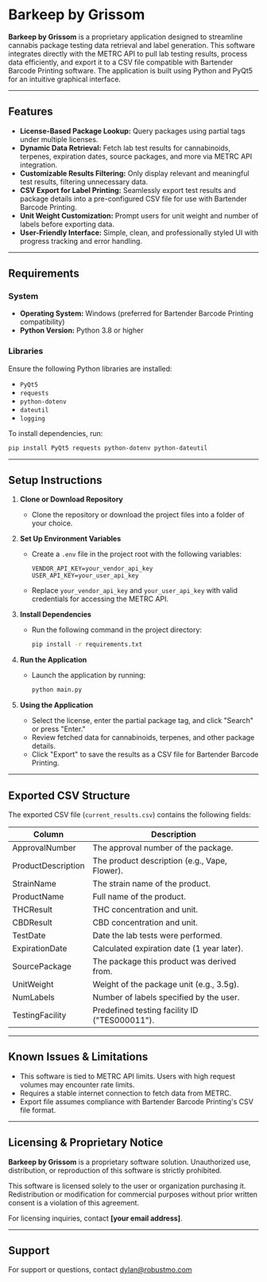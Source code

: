 # Barkeep by Grissom

**Barkeep by Grissom** is a proprietary application designed to streamline cannabis package testing data retrieval and label generation. This software integrates directly with the METRC API to pull lab testing results, process data efficiently, and export it to a CSV file compatible with Bartender Barcode Printing software. The application is built using Python and PyQt5 for an intuitive graphical interface.

---

## Features

- **License-Based Package Lookup:** Query packages using partial tags under multiple licenses.
- **Dynamic Data Retrieval:** Fetch lab test results for cannabinoids, terpenes, expiration dates, source packages, and more via METRC API integration.
- **Customizable Results Filtering:** Only display relevant and meaningful test results, filtering unnecessary data.
- **CSV Export for Label Printing:** Seamlessly export test results and package details into a pre-configured CSV file for use with Bartender Barcode Printing.
- **Unit Weight Customization:** Prompt users for unit weight and number of labels before exporting data.
- **User-Friendly Interface:** Simple, clean, and professionally styled UI with progress tracking and error handling.

---

## Requirements

### System
- **Operating System:** Windows (preferred for Bartender Barcode Printing compatibility)
- **Python Version:** Python 3.8 or higher

### Libraries
Ensure the following Python libraries are installed:
- `PyQt5`
- `requests`
- `python-dotenv`
- `dateutil`
- `logging`

To install dependencies, run:
```bash
pip install PyQt5 requests python-dotenv python-dateutil
```

---

## Setup Instructions

1. **Clone or Download Repository**
   - Clone the repository or download the project files into a folder of your choice.

2. **Set Up Environment Variables**
   - Create a `.env` file in the project root with the following variables:
     ```plaintext
     VENDOR_API_KEY=your_vendor_api_key
     USER_API_KEY=your_user_api_key
     ```
   - Replace `your_vendor_api_key` and `your_user_api_key` with valid credentials for accessing the METRC API.

3. **Install Dependencies**
   - Run the following command in the project directory:
     ```bash
     pip install -r requirements.txt
     ```

4. **Run the Application**
   - Launch the application by running:
     ```bash
     python main.py
     ```

5. **Using the Application**
   - Select the license, enter the partial package tag, and click "Search" or press "Enter."
   - Review fetched data for cannabinoids, terpenes, and other package details.
   - Click "Export" to save the results as a CSV file for Bartender Barcode Printing.

---

## Exported CSV Structure

The exported CSV file (`current_results.csv`) contains the following fields:

| Column             | Description                                    |
|--------------------|------------------------------------------------|
| ApprovalNumber     | The approval number of the package.            |
| ProductDescription | The product description (e.g., Vape, Flower).  |
| StrainName         | The strain name of the product.                |
| ProductName        | Full name of the product.                      |
| THCResult          | THC concentration and unit.                    |
| CBDResult          | CBD concentration and unit.                    |
| TestDate           | Date the lab tests were performed.             |
| ExpirationDate     | Calculated expiration date (1 year later).     |
| SourcePackage      | The package this product was derived from.     |
| UnitWeight         | Weight of the package unit (e.g., 3.5g).       |
| NumLabels          | Number of labels specified by the user.        |
| TestingFacility    | Predefined testing facility ID ("TES000011").  |

---

## Known Issues & Limitations

- This software is tied to METRC API limits. Users with high request volumes may encounter rate limits.
- Requires a stable internet connection to fetch data from METRC.
- Export file assumes compliance with Bartender Barcode Printing's CSV file format.

---

## Licensing & Proprietary Notice

**Barkeep by Grissom** is a proprietary software solution. Unauthorized use, distribution, or reproduction of this software is strictly prohibited.

This software is licensed solely to the user or organization purchasing it. Redistribution or modification for commercial purposes without prior written consent is a violation of this agreement.

For licensing inquiries, contact **[your email address]**.

---

## Support

For support or questions, contact dylan@robustmo.com
